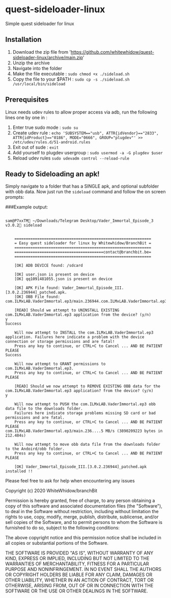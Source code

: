 # quest-sideloader-linux
Simple quest sideloader for linux


## Installation
1. Download the zip file from 'https://github.com/whitewhidow/quest-sideloader-linux/archive/main.zip'
2. Unzip the archive
3. Navigate into the folder
4. Make the file executable : 
  `sudo chmod +x ./sideload.sh`
5. Copy the file to your $PATH : 
  `sudo cp -s ./sideload.sh /usr/local/bin/sideload`


## Prerequisites
Linux needs udev rules to allow proper access via adb, run the following lines one by one in :

1. Enter true sudo mode :
   `sudo su`
2. Create udev rule :
   `echo 'SUBSYSTEM=="usb", ATTR{idVendor}=="2833", ATTR{idProduct}=="0186", MODE="0666", GROUP="plugdev"' >> /etc/udev/rules.d/51-android.rules`
3. Exit out of sude :
    `exit`
4. Add yourself to plugdev usergroup :
   `sudo usermod -a -G plugdev $user`
5. Reload udev rules
   `sudo udevadm control --reload-rule`



## Ready to Sideloading an apk!

Simply navigate to a folder that has a SINGLE apk, and optional subfolder with obb data.
Now just run the `sideload` command and follow the on screen prompts:


###Example output:
```

sam@P7xxTM ~/Downloads/Telegram Desktop/Vader_Immortal_Episode_3 v3.0.2 sideload

    
    ============================================================
    = Easy quest sideloader for linux by Whitewhidow/BranchBit =
    ============================================================
    =======================================contact@branchbit.be=
    ============================================================

    [OK] ADB DEVICE found: /sdcard

    [OK] user.json is present on device
    [OK] qq1091481055.json is present on device

    [OK] APK File found: Vader_Immortal_Episode_III.[3.0.2.236944]_patched.apk.
    [OK] OBB File found: com.ILMxLAB.VaderImmortal.ep3/main.236944.com.ILMxLAB.VaderImmortal.ep3.obb.

    [READ] Should we attempt to UNINSTALL EXISTING com.ILMxLAB.VaderImmortal.ep3 application from the device? (y/n) 
y
Success

    Will now attempt to INSTALL the com.ILMxLAB.VaderImmortal.ep3 application. Failures here indicate a problem with the device connection or storage permissions and are fatal!
    Press any key to continue, or CTRL+C to Cancel ... AND BE PATIENT PLEASE
Success

    Will now attempt to GRANT permissions to com.ILMxLAB.VaderImmortal.ep3.
    Press any key to continue, or CTRL+C to Cancel ... AND BE PATIENT PLEASE

    [READ] Should we now attempt to REMOVE EXISTING OBB data for the com.ILMxLAB.VaderImmortal.ep3 application? from the device? (y/n)
y

    Will now attempt to PUSH the com.ILMxLAB.VaderImmortal.ep3 obb data file to the downloads folder.
    Failures here indicate storage problems missing SD card or bad permissions and are fatal.
    Press any key to continue, or CTRL+C to Cancel ... AND BE PATIENT PLEASE
com.ILMxLAB.VaderImmortal.ep3/main.236....5 MB/s (3890209223 bytes in 212.484s)

    Will now attempt to move obb data file from the downloads folder to the Andoird/obb folder.
    Press any key to continue, or CTRL+C to Cancel ... AND BE PATIENT PLEASE

    [OK] Vader_Immortal_Episode_III.[3.0.2.236944]_patched.apk installed !!
```

Please feel free to ask for help when encountering any issues


 Copyright (c) 2020 WhiteWhidow/branchBit

 Permission is hereby granted, free of charge, to any person
 obtaining a copy of this software and associated documentation
 files (the "Software"), to deal in the Software without
 restriction, including without limitation the rights to use,
 copy, modify, merge, publish, distribute, sublicense, and/or sell
 copies of the Software, and to permit persons to whom the
 Software is furnished to do so, subject to the following
 conditions:

 The above copyright notice and this permission notice shall be
 included in all copies or substantial portions of the Software.

 THE SOFTWARE IS PROVIDED "AS IS", WITHOUT WARRANTY OF ANY KIND,
 EXPRESS OR IMPLIED, INCLUDING BUT NOT LIMITED TO THE WARRANTIES
 OF MERCHANTABILITY, FITNESS FOR A PARTICULAR PURPOSE AND
 NONINFRINGEMENT. IN NO EVENT SHALL THE AUTHORS OR COPYRIGHT
 HOLDERS BE LIABLE FOR ANY CLAIM, DAMAGES OR OTHER LIABILITY,
 WHETHER IN AN ACTION OF CONTRACT, TORT OR OTHERWISE, ARISING
 FROM, OUT OF OR IN CONNECTION WITH THE SOFTWARE OR THE USE OR
 OTHER DEALINGS IN THE SOFTWARE.
